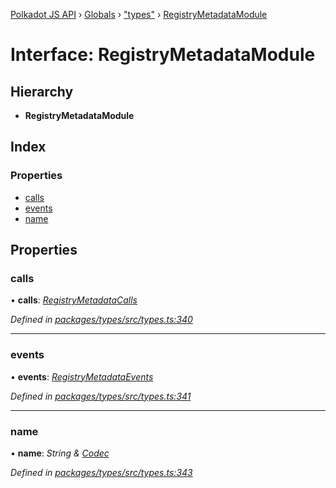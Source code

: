 [Polkadot JS API](../README.md) › [Globals](../globals.md) › ["types"](../modules/_types_.md) › [RegistryMetadataModule](_types_.registrymetadatamodule.md)

# Interface: RegistryMetadataModule

## Hierarchy

* **RegistryMetadataModule**

## Index

### Properties

* [calls](_types_.registrymetadatamodule.md#calls)
* [events](_types_.registrymetadatamodule.md#events)
* [name](_types_.registrymetadatamodule.md#name)

## Properties

###  calls

• **calls**: *[RegistryMetadataCalls](_types_.registrymetadatacalls.md)*

*Defined in [packages/types/src/types.ts:340](https://github.com/polkadot-js/api/blob/a695d2a5b5/packages/types/src/types.ts#L340)*

___

###  events

• **events**: *[RegistryMetadataEvents](_types_.registrymetadataevents.md)*

*Defined in [packages/types/src/types.ts:341](https://github.com/polkadot-js/api/blob/a695d2a5b5/packages/types/src/types.ts#L341)*

___

###  name

• **name**: *String & [Codec](_types_.codec.md)*

*Defined in [packages/types/src/types.ts:343](https://github.com/polkadot-js/api/blob/a695d2a5b5/packages/types/src/types.ts#L343)*
